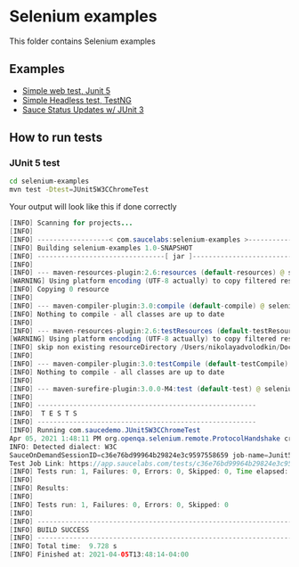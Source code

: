 # Selenium examples
This folder contains Selenium examples

## Examples

- [Simple web test, Junit 5](../selenium-examples/src/test/java/com/saucedemo/JUnit5W3CChromeTest.java)
- [Simple Headless test, TestNG](../selenium-examples/src/test/java/com/saucedemo/SampleHeadlessSauceTest.java)
- [Sauce Status Updates w/ JUnit 3](../selenium-examples/src/test/java/com/saucedemo/JUnit3UpdateSauceStatusTest.java)

## How to run tests

### JUnit 5 test
```bash
cd selenium-examples
mvn test -Dtest=JUnit5W3CChromeTest
```

Your output will look like this if done correctly

```java
[INFO] Scanning for projects...
[INFO] 
[INFO] ------------------< com.saucelabs:selenium-examples >-------------------
[INFO] Building selenium-examples 1.0-SNAPSHOT
[INFO] --------------------------------[ jar ]---------------------------------
[INFO] 
[INFO] --- maven-resources-plugin:2.6:resources (default-resources) @ selenium-examples ---
[WARNING] Using platform encoding (UTF-8 actually) to copy filtered resources, i.e. build is platform dependent!
[INFO] Copying 0 resource
[INFO] 
[INFO] --- maven-compiler-plugin:3.0:compile (default-compile) @ selenium-examples ---
[INFO] Nothing to compile - all classes are up to date
[INFO] 
[INFO] --- maven-resources-plugin:2.6:testResources (default-testResources) @ selenium-examples ---
[WARNING] Using platform encoding (UTF-8 actually) to copy filtered resources, i.e. build is platform dependent!
[INFO] skip non existing resourceDirectory /Users/nikolayadvolodkin/Documents/source/java/demo-java/selenium-examples/src/test/resources
[INFO] 
[INFO] --- maven-compiler-plugin:3.0:testCompile (default-testCompile) @ selenium-examples ---
[INFO] Nothing to compile - all classes are up to date
[INFO] 
[INFO] --- maven-surefire-plugin:3.0.0-M4:test (default-test) @ selenium-examples ---
[INFO] 
[INFO] -------------------------------------------------------
[INFO]  T E S T S
[INFO] -------------------------------------------------------
[INFO] Running com.saucedemo.JUnit5W3CChromeTest
Apr 05, 2021 1:48:11 PM org.openqa.selenium.remote.ProtocolHandshake createSession
INFO: Detected dialect: W3C
SauceOnDemandSessionID=c36e76bd99964b29824e3c9597558659 job-name=Junit5W3CChromeTest
Test Job Link: https://app.saucelabs.com/tests/c36e76bd99964b29824e3c9597558659
[INFO] Tests run: 1, Failures: 0, Errors: 0, Skipped: 0, Time elapsed: 7.44 s - in com.saucedemo.JUnit5W3CChromeTest
[INFO] 
[INFO] Results:
[INFO] 
[INFO] Tests run: 1, Failures: 0, Errors: 0, Skipped: 0
[INFO] 
[INFO] ------------------------------------------------------------------------
[INFO] BUILD SUCCESS
[INFO] ------------------------------------------------------------------------
[INFO] Total time:  9.728 s
[INFO] Finished at: 2021-04-05T13:48:14-04:00

```

